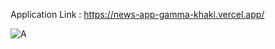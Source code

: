 Application Link : https://news-app-gamma-khaki.vercel.app/

![A](https://user-images.githubusercontent.com/54927584/124359048-dc7b0700-dc40-11eb-8e3e-1586556d7c3f.JPG)
